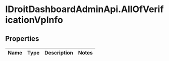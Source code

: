 # IDroitDashboardAdminApi.AllOfVerificationVpInfo

## Properties
Name | Type | Description | Notes
------------ | ------------- | ------------- | -------------
